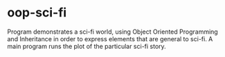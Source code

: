 # oop-sci-fi
Program demonstrates a sci-fi world, using Object Oriented Programming and Inheritance in order to express elements that are general to sci-fi. A main program runs the plot of the particular sci-fi story.
